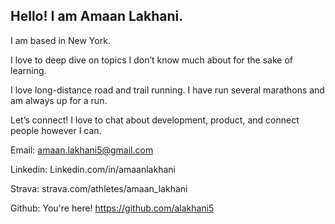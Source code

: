 ## Hello! I am Amaan Lakhani.

I am based in New York. 

I love to deep dive on topics I don’t know much about for the sake of learning.

I love long-distance road and trail running. I have run several marathons and am always up for a run.

Let’s connect! I love to chat about development, product, and connect people however I can.

Email: amaan.lakhani5@gmail.com

Linkedin: Linkedin.com/in/amaanlakhani

Strava: strava.com/athletes/amaan_lakhani

Github: You're here! https://github.com/alakhani5


<!---
alakhani5/alakhani5 is a ✨ special ✨ repository because its `README.md` (this file) appears on your GitHub profile.
You can click the Preview link to take a look at your changes.
--->
